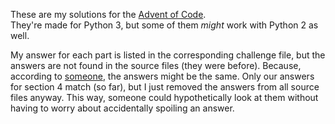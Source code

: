 These are my solutions for the [Advent of Code](http://adventofcode.com/).  
They're made for Python 3, but some of them _might_ work with Python 2 as well.

My answer for each part is listed in the corresponding challenge file, but the
answers are not found in the source files (they were before). Because, according
to [someone](http://forum.blockland.us/index.php?action=profile;u=10721), the
answers might be the same. Only our answers for section 4 match (so far), but I
just removed the answers from all source files anyway. This way, someone could
hypothetically look at them without having to worry about accidentally spoiling
an answer.
